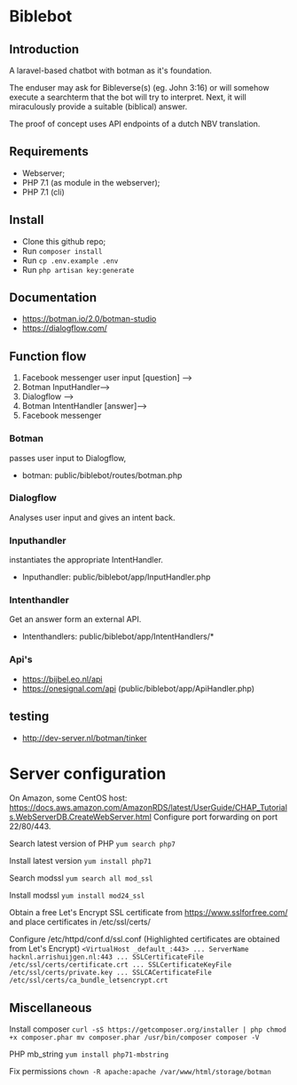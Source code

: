 # Biblebot

## Introduction
A laravel-based chatbot with botman as it's foundation.

The enduser may ask for Bibleverse(s) (eg. John 3:16) or will somehow execute a searchterm that the bot will try to interpret. Next, it will miraculously provide a suitable (biblical) answer.

The proof of concept uses API endpoints of a dutch NBV translation.

## Requirements
- Webserver;
- PHP 7.1 (as module in the webserver);
- PHP 7.1 (cli)

## Install
- Clone this github repo;
- Run `composer install`
- Run `cp .env.example .env`
- Run `php artisan key:generate`

## Documentation
- https://botman.io/2.0/botman-studio
- https://dialogflow.com/

## Function flow
1. Facebook messenger user input [question] --> 
2. Botman InputHandler--> 
3. Dialogflow --> 
4. Botman IntentHandler [answer]--> 
5. Facebook messenger

### Botman
passes user input to Dialogflow, 
- botman: public/biblebot/routes/botman.php

### Dialogflow 
Analyses user input and gives an intent back. 

### Inputhandler 
instantiates the appropriate IntentHandler.
- Inputhandler: public/biblebot/app/InputHandler.php

### Intenthandler
Get an answer form an external API. 
- Intenthandlers: public/biblebot/app/IntentHandlers/*

### Api's
- https://bijbel.eo.nl/api
- https://onesignal.com/api
(public/biblebot/app/ApiHandler.php)

## testing
- http://dev-server.nl/botman/tinker

# Server configuration
On Amazon, some CentOS host: https://docs.aws.amazon.com/AmazonRDS/latest/UserGuide/CHAP_Tutorials.WebServerDB.CreateWebServer.html
Configure port forwarding on port 22/80/443.

Search latest version of PHP
`yum search php7`

Install latest version
`yum install php71`

Search modssl
`yum search all mod_ssl`

Install modssl
`yum install mod24_ssl`

Obtain a free Let's Encrypt SSL certificate from https://www.sslforfree.com/ and place certificates in /etc/ssl/certs/

Configure /etc/httpd/conf.d/ssl.conf (Highlighted certificates are obtained from Let's Encrypt)
`<VirtualHost _default_:443>
...
ServerName hacknl.arrishuijgen.nl:443
...
SSLCertificateFile /etc/ssl/certs/certificate.crt
...
SSLCertificateKeyFile /etc/ssl/certs/private.key
...
SSLCACertificateFile /etc/ssl/certs/ca_bundle_letsencrypt.crt`

## Miscellaneous
Install composer
`curl -sS https://getcomposer.org/installer | php
chmod +x composer.phar
mv composer.phar /usr/bin/composer
composer -V`

PHP mb_string
`yum install php71-mbstring`

Fix permissions
`chown -R apache:apache /var/www/html/storage/botman`
